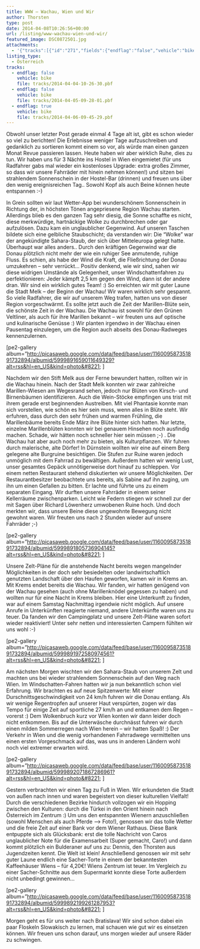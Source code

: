 ```yaml
---
title: WWW – Wachau, Wien und Wir
author: Thorsten
type: post
date: 2014-04-08T10:26:56+00:00
url: /listing/www-wachau-wien-und-wir/
featured_image: DSC0872501.jpg
attachments:
  - '{"tracks":[{"id":"271","fields":{"endflag":"false","vehicle":"bike"}},{"id":"272","fields":{"endflag":"false","vehicle":"bike"}},{"id":"273","fields":{"endflag":"true","vehicle":"bike"}}]}'
listing_type:
  - Österreich
tracks:
  - endflag: false
    vehicle: bike
    file: tracks/2014-04-04-10-26-30.pbf
  - endflag: false
    vehicle: bike
    file: tracks/2014-04-05-09-28-01.pbf
  - endflag: true
    vehicle: bike
    file: tracks/2014-04-06-09-45-29.pbf
---
```

Obwohl unser letzter Post gerade einmal 4 Tage alt ist, gibt es schon wieder so viel zu berichten! Die Erlebnisse weniger Tage aufzuschreiben und gedanklich zu sortieren kommt einem so vor, als würde man einen ganzen Monat Revue passieren lassen. Heute haben wir aber wirklich Ruhe, dies zu tun. Wir haben uns für 3 Nächte ins Hostel in Wien eingemietet (für uns Radfahrer gabs mal wieder ein kostenloses Upgrade: extra großes Zimmer, so dass wir unsere Fahrräder mit hinein nehmen können!) und sitzen bei strahlendem Sonnenschein in der Hostel-Bar (drinnen) und freuen uns über den wenig ereignisreichen Tag.. Sowohl Kopf als auch Beine können heute entspannen :-)

In Grein sollten wir laut Wetter-App bei wunderschönem Sonnenschein in Richtung der, in höchsten Tönen angepriesene Region Wachau starten. Allerdings blieb es den ganzen Tag sehr diesig, die Sonne schaffte es nicht, diese merkwürdige, hartnäckige Wolke zu durchbrechen oder gar aufzulösen. Dazu kam ein unglaublicher Gegenwind. Auf unseren Taschen bildete sich eine gelbliche Staubschicht; da verstanden wir: Die &#8220;Wolke&#8221; war der angekündigte Sahara-Staub, der sich über Mitteleuropa gelegt hatte. Überhaupt war alles anders.. Durch den kräftigen Gegenwind war die Donau plötzlich nicht mehr der wie ein ruhiger See anmutende, ruhige Fluss. Es schien, als habe der Wind die Kraft, die Fließrichtung der Donau umzukehren &#8211; sehr verrückt&#8230; Positiv denkend, wie wir sind, sahen wir diese widrigen Umstände als Gelegenheit, unser Windschattenfahren zu perfektionieren: Jeder kämpft 2,5 km gegen den Wind, dann ist der andere dran. Wir sind ein wirklich gutes Team! :) So erreichten wir mit guter Laune die Stadt Melk &#8211; der Beginn der Wachau! Wir waren wirklich sehr gespannt. So viele Radfahrer, die wir auf unserem Weg trafen, hatten uns von dieser Region vorgeschwärmt. Es sollte jetzt auch die Zeit der Marillen-Blüte sein, die schönste Zeit in der Wachau. Die Wachau ist sowohl für den Grünen Veltliner, als auch für ihre Marillen bekannt &#8211; wir freuten uns auf optische und kulinarische Genüsse :) Wir planten irgendwo in der Wachau einen Pausentag einzulegen, um die Region auch abseits des Donau-Radweges kennenzulernen.

[pe2-gallery album=&#8221;http://picasaweb.google.com/data/feed/base/user/116009587351891732894/albumid/5999891659011649329?alt=rss&hl=en_US&kind=photo&#8221; ]

Nachdem wir den Stift Melk aus der Ferne bewundert hatten, rollten wir in die Wachau hinein. Nach der Stadt Melk konnten wir zwar zahlreiche Marillen-Wiesen am Wegesrand sehen, jedoch nur Blüten von Kirsch- und Birnenbäumen identifizieren. Auch die Wein-Stöcke empfingen uns trist mit ihrem gerade erst beginnenden Austreiben. Mit viel Phantasie konnte man sich vorstellen, wie schön es hier sein muss, wenn alles in Blüte steht. Wir erfuhren, dass durch den sehr frühen und warmen Frühling, die Marillenbäume bereits Ende März ihre Blüte hinter sich hatten. Nur letzte, einzelne Marillenblüten konnten wir bei genauem Hinsehen noch ausfindig machen. Schade, wir hätten noch schneller hier sein müssen ;-) . Die Wachau hat aber auch noch mehr zu bieten, als Kulturpflanzen. Wir fuhren durch malerische, alte Dörfer! In Dürnstein wollten wir eine auf einem Berg gelegene alte Burgruine besichtigen. Die Stufen zur Ruine waren jedoch unmöglich mit dem Fahrrad zu bewältigen. Außerdem hatten wir wenig Lust, unser gesamtes Gepäck unnötigerweise dort hinauf zu schleppen. Vor einem netten Restaurant stehend diskutierten wir unsere Möglichkeiten. Der Restaurantbesitzer beobachtete uns bereits, als Sabine auf ihn zuging, um ihn um einen Gefallen zu bitten. Er lachte und führte uns zu einem separaten Eingang. Wir durften unsere Fahrräder in einem seiner Kellerräume zwischenparken. Leicht wie Federn stiegen wir schnell zur der mit Sagen über Richard Löwenherz umwobenen Ruine hoch. Und doch merkten wir, dass unsere Beine diese ungewohnte Bewegung nicht gewohnt waren. Wir freuten uns nach 2 Stunden wieder auf unsere Fahrräder ;-)

[pe2-gallery album=&#8221;http://picasaweb.google.com/data/feed/base/user/116009587351891732894/albumid/5999891805736904145?alt=rss&hl=en_US&kind=photo&#8221; ]

Unsere Zelt-Pläne für die anstehende Nacht bereits wegen mangelnder Möglichkeiten in der doch sehr besiedelten oder landwirtschaftlich genutzten Landschaft über den Haufen geworfen, kamen wir in Krems an. Mit Krems endet bereits die Wachau. Wir fanden, wir hatten genügend von der Wachau gesehen (auch ohne Marillenknödel gegessen zu haben) und wollten nur für eine Nacht in Krems bleiben. Hier eine Unterkunft zu finden, war auf einem Samstag Nachmittag irgendwie nicht möglich. Auf unsere Anrufe in Unterkünften reagierte niemand, andere Unterkünfte waren uns zu teuer. Da fanden wir den Campingplatz und unsere Zelt-Pläne waren sofort wieder reaktiviert! Unter sehr netten und interessierten Campern fühlten wir uns wohl :-)

[pe2-gallery album=&#8221;http://picasaweb.google.com/data/feed/base/user/116009587351891732894/albumid/5999891972580974561?alt=rss&hl=en_US&kind=photo&#8221; ]

Am nächsten Morgen wischten wir den Sahara-Staub von unserem Zelt und machten uns bei wieder strahlendem Sonnenschein auf den Weg nach Wien. Im Windschatten-Fahren hatten wir ja nun bekanntlich schon viel Erfahrung. Wir brachten es auf neue Spitzenwerte: Mit einer Durschnittsgeschwindigkeit von 24 km/h fuhren wir die Donau entlang. Als wir wenige Regentropfen auf unserer Haut verspürten, zogen wir das Tempo für einige Zeit auf sportliche 27 km/h an und entkamen dem Regen &#8211; vorerst :) Dem Wolkenbruch kurz vor Wien konten wir dann leider doch nicht entkommen. Bis auf die Unterwäsche durchnässt fuhren wir durch einen milden Sommerregen nach Wien herein &#8211; wir hatten Spaß! :) Der Verkehr in Wien und die wenig vorhandenen Fahrradwege vermittelten uns einen ersten Vorgeschmack auf das, was uns in anderen Ländern wohl noch viel extremer erwarten wird.

[pe2-gallery album=&#8221;http://picasaweb.google.com/data/feed/base/user/116009587351891732894/albumid/5999892071867286961?alt=rss&hl=en_US&kind=photo&#8221; ]

Gestern verbrachten wir einen Tag zu Fuß in Wien. Wir erkundeten die Stadt von außen nach innen und waren begeistert von dieser kulturellen Vielfalt! Durch die verschiedenen Bezirke hindurch vollzogen wir ein Hopping zwischen den Kulturen: durch die Türkei in den Orient hinein nach Österreich im Zentrum :) Um uns den entspannten Wienern anzuschließen (sowohl Menschen als auch Pferde &#8211;> Foto!), genossen wir das tolle Wetter und die freie Zeit auf einer Bank vor dem Wiener Rathaus. Diese Bank entpuppte sich als Glücksbank: erst die tolle Nachricht von Caros unglaublicher Note für die Examensarbeit (Super gemacht, Caro!) und dann kommt plötzlich ein Bulderaner auf uns zu: Dennis, den Thorsten aus Jugendzeiten kennt. Die Welt ist klein! Anschließend genossen wir mit sehr guter Laune endlich eine Sacher-Torte in einem der bekanntesten Kaffeehäuser Wiens &#8211; für 4,20€! Wiens Zentrum ist teuer. Im Vergleich zu einer Sacher-Schnitte aus dem Supermarkt konnte diese Torte außerdem nicht unbedingt gewinnen&#8230;

[pe2-gallery album=&#8221;http://picasaweb.google.com/data/feed/base/user/116009587351891732894/albumid/5999892199261287953?alt=rss&hl=en_US&kind=photo&#8221; ]

Morgen geht es für uns weiter nach Bratislava! Wir sind schon dabei ein paar Floskeln Slowakisch zu lernen, mal schauen wie gut wir es einsetzen können. Wir freuen uns schon darauf, uns morgen wieder auf unsere Räder zu schwingen.